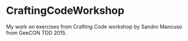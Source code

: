 # CraftingCodeWorkshop
My work on exercises from Crafting Code workshop by Sandro Mancuso from GeeCON TDD 2015.

